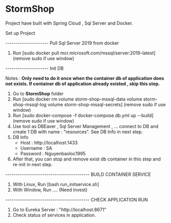 # StormShop
Project have built with Spring Cloud , Sql Server and Docker.

Set up Project

--------------------- Pull Sql Server 2019 from docker

1. Run [sudo docker pull mcr.microsoft.com/mssql/server:2019-latest] (remove sudo if use window)

--------------------- Init DB

Notes : **Only need to do it once when the container db of application does not exists. If container db of application already existed , skip this step.**
1. Go to **StormShop** folder
2. Run [sudo docker rm volume storm-shop-mssql-data volume storm-shop-mssql-log volume storm-shop-mssql-secrets] (remove sudo if use window)
3. Run [sudo docker-compose -f docker-compose.db.yml up --build] (remove sudo if use window)
4. Use tool as DBEaver , Sql Server Management , ... connect to DB and create 1 DB with name : "resources". See DB Info in next step.
5. DB Info
   - Host : http://localhost:1433
   - Username : SA
   - Password : Nguyenbaoloc1995
5. After that, you can stop and remove exist db container in this step and re-init in next step.


----------------------------------------- BUILD CONTAINER SERVICE
1. With Linux, Run [bash run_initservice.sh]
2. With Window, Run .... (Need Invest)

   
----------------------------------------- CHECK APPLICATION RUN
1. Go to Eureka Server : "http://localhost:8671"
2. Check status of services in application.
